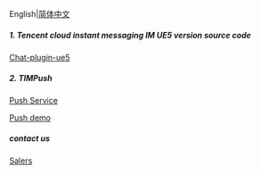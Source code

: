 English|[简体中文](./README_ZH.md)

##### 1. Tencent cloud instant messaging IM UE5 version source code

[Chat-plugin-ue5](https://github.com/TencentCloud/chat-plugin-ue5)

##### 2. TIMPush

[Push Service](https://cloud.tencent.com/document/product/269/100621)

[Push demo](https://github.com/TencentCloud/TIMSDK/tree/master/UE5/Push/pushdemo)


##### contact us
[Salers](https://intl.cloud.tencent.com/zh/contact-us)